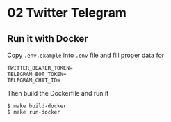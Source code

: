 # 02 Twitter Telegram

## Run it with Docker

Copy `.env.example` into `.env` file and fill proper data for

```
TWITTER_BEARER_TOKEN=
TELEGRAM_BOT_TOKEN=
TELEGRAM_CHAT_ID=
```

Then build the Dockerfile and run it

```
$ make build-docker
$ make run-docker
```

